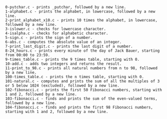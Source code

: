 
    0-putchar.c - prints _putchar, followed by a new line.
    1-alphabet.c - prints the alphabet, in lowercase, followed by a new line.
    2-print_alphabet_x10.c - prints 10 times the alphabet, in lowercase, followed by a new line.
    3-islower.c - checks for lowercase character.
    4-isalpha.c - checks for alphabetic character.
    5-sign.c - prints the sign of a number.
    6-abs.c - computes the absolute value of an integer.
    7-print_last_digit.c - prints the last digit of a number.
    8-24_hours.c - prints every minute of the day of Jack Bauer, starting from 00:00 to 23:59.
    9-times_table.c - prints the 9 times table, starting with 0.
    10-add.c - adds two integers and returns the result.
    11-print_to_98.c - prints all natural numbers from n to 98, followed by a new line.
    100-times_table.c - prints the n times table, starting with 0.
    101-natural.c - computes and prints the sum of all the multiples of 3 or 5 below 1024 (excluded), followed by a new line.
    102-fibonacci.c - prints the first 50 Fibonacci numbers, starting with 1 and 2, followed by a new line.
    103-fibonacci.c - finds and prints the sum of the even-valued terms, followed by a new line.
    104-fibonacci.c - finds and prints the first 98 Fibonacci numbers, starting with 1 and 2, followed by a new line.

